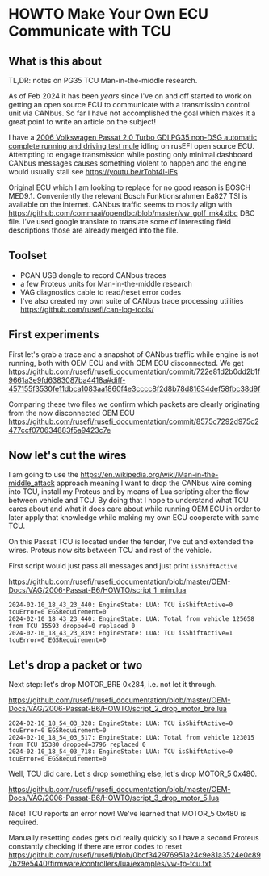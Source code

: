 # HOWTO Make Your Own ECU Communicate with TCU

## What is this about

TL,DR: notes on PG35 TCU Man-in-the-middle research.

As of Feb 2024 it has been _years_ since I've on and off started to work on getting an open source ECU to communicate with a transmission control unit via CANbus. So far I have not accomplished the goal which makes it a great point to write an article on the subject!

I have a [2006 Volkswagen Passat 2.0 Turbo GDI PG35 non-DSG automatic complete running and driving test mule](https://rusefi.com/forum/viewtopic.php?f=2&t=1631) idling on rusEFI open source ECU. Attempting to engage transmission while posting only minimal dashboard CANbus messages causes something violent to happen and the engine would usually stall see https://youtu.be/rTobt4l-iEs

Original ECU which I am looking to replace for no good reason is BOSCH MED9.1. Conveniently the relevant Bosch Funktionsrahmen Ea827 TSI is available on the internet. CANbus traffic seems to mostly align with https://github.com/commaai/opendbc/blob/master/vw_golf_mk4.dbc DBC file. I've used google translate to translate some of interesting field descriptions those are already merged into the file.

## Toolset

* PCAN USB dongle to record CANbus traces
* a few Proteus units for Man-in-the-middle research
* VAG diagnostics cable to read/reset error codes
* I've also created my own suite of CANbus trace processing utilities https://github.com/rusefi/can-log-tools/

## First experiments

First let's grab a trace and a snapshot of CANbus traffic while engine is not running, both with OEM ECU and with OEM ECU disconnected. We get https://github.com/rusefi/rusefi_documentation/commit/722e81d2b0dd2b1f9661a3e9fd6383087ba4418a#diff-457155f3530fe11dbca1083aa1860f4e3cccc8f2d8b78d81634def58fbc38d9f

Comparing these two files we confirm which packets are clearly originating from the now disconnected OEM ECU https://github.com/rusefi/rusefi_documentation/commit/8575c7292d975c2477ccf070634883f5a9423c7e

## Now let's cut the wires

I am going to use the https://en.wikipedia.org/wiki/Man-in-the-middle_attack approach meaning I want to drop the CANbus wire coming into TCU, install my Proteus and by means of Lua scripting alter the flow between
vehicle and TCU. By doing that I hope to understand what TCU cares about and what it does care about while running OEM ECU in order to later apply that knowledge while making my own ECU cooperate with same TCU.

On this Passat TCU is located under the fender, I've cut and extended the wires. Proteus now sits between TCU and rest of the vehicle.

First script would just pass all messages and just print ``isShiftActive``

https://github.com/rusefi/rusefi_documentation/blob/master/OEM-Docs/VAG/2006-Passat-B6/HOWTO/script_1_mim.lua

```
2024-02-10_18_43_23_440: EngineState: LUA: TCU isShiftActive=0 tcuError=0 EGSRequirement=0
2024-02-10_18_43_23_440: EngineState: LUA: Total from vehicle 125658 from TCU 15593 dropped=0 replaced 0
2024-02-10_18_43_23_839: EngineState: LUA: TCU isShiftActive=1 tcuError=0 EGSRequirement=0
```

## Let's drop a packet or two

Next step: let's drop MOTOR_BRE 0x284, i.e. not let it through.

https://github.com/rusefi/rusefi_documentation/blob/master/OEM-Docs/VAG/2006-Passat-B6/HOWTO/script_2_drop_motor_bre.lua

```
2024-02-10_18_54_03_328: EngineState: LUA: TCU isShiftActive=0 tcuError=0 EGSRequirement=0
2024-02-10_18_54_03_517: EngineState: LUA: Total from vehicle 123015 from TCU 15380 dropped=3796 replaced 0
2024-02-10_18_54_03_718: EngineState: LUA: TCU isShiftActive=0 tcuError=0 EGSRequirement=0
```

Well, TCU did care. Let's drop something else, let's drop MOTOR_5 0x480.

https://github.com/rusefi/rusefi_documentation/blob/master/OEM-Docs/VAG/2006-Passat-B6/HOWTO/script_3_drop_motor_5.lua

Nice! TCU reports an error now! We've learned that MOTOR_5 0x480 is required.

Manually resetting codes gets old really quickly so I have a second Proteus constantly checking if there are error codes to reset https://github.com/rusefi/rusefi/blob/0bcf342976951a24c9e81a3524e0c897b29e5440/firmware/controllers/lua/examples/vw-tp-tcu.txt

